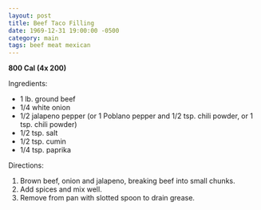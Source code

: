 ```yaml
---
layout: post
title: Beef Taco Filling
date: 1969-12-31 19:00:00 -0500
category: main
tags: beef meat mexican
---
```

<b>800 Cal (4x 200)</b>
  
Ingredients:  
<ul>
	<li>1 lb. ground beef</li>
	<li>1/4 white onion</li>
	<li>1/2 jalapeno pepper (or 1 Poblano pepper and 1/2 tsp. chili powder, or 1 tsp. chili powder)</li>
	<li>1/2 tsp. salt</li>
	<li>1/2 tsp. cumin</li>
	<li>1/4 tsp. paprika</li>
</ul>
Directions:  
<ol>
	<li>Brown beef, onion and jalapeno, breaking beef into small chunks.</li>
	<li>Add spices and mix well.</li>
	<li>Remove from pan with slotted spoon to drain grease.</li>
</ol>
